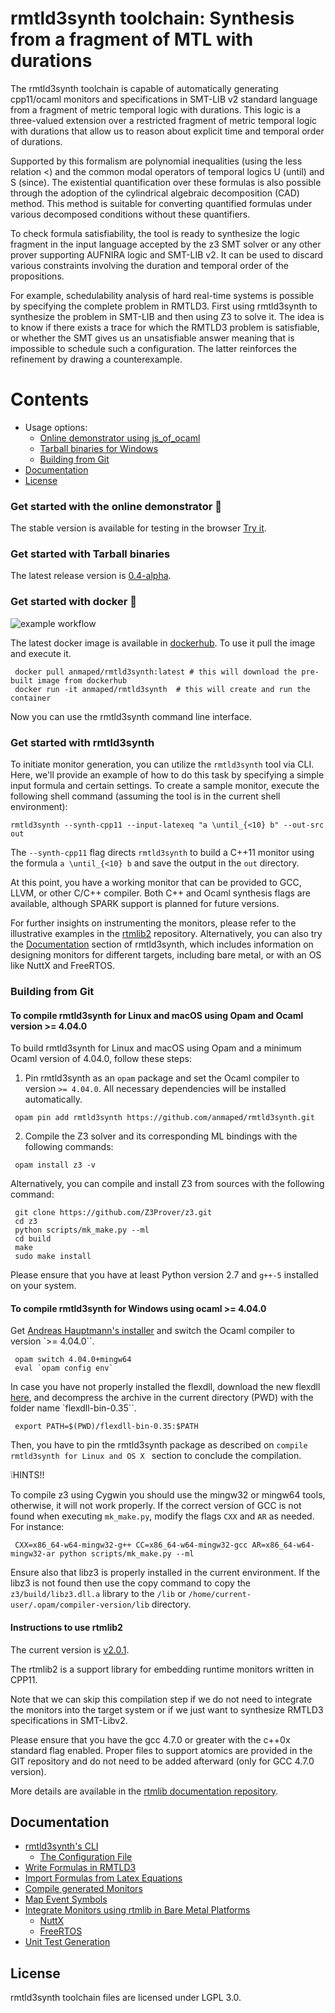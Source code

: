 
rmtld3synth toolchain: Synthesis from a fragment of MTL with durations
======================================================================

The rmtld3synth toolchain is capable of automatically generating cpp11/ocaml monitors and specifications in SMT-LIB v2 standard language from a fragment of metric temporal logic with durations. This logic is a three-valued extension over a restricted fragment of metric temporal logic with durations that allow us to reason about explicit time and temporal order of durations.

Supported by this formalism are polynomial inequalities (using the less relation <) and the common modal operators of temporal logics U (until) and S (since). 
The existential quantification over these formulas is also possible through the adoption of the cylindrical algebraic decomposition (CAD) method. This method is suitable for converting quantified formulas under various decomposed conditions without these quantifiers.

To check formula satisfiability, the tool is ready to synthesize the logic fragment in the input language accepted by the z3 SMT solver or any other prover supporting AUFNIRA logic and SMT-LIB v2. It can be used to discard various constraints involving the duration and temporal order of the propositions.

For example, schedulability analysis of hard real-time systems is possible by specifying the complete problem in RMTLD3. First using rmtld3synth to synthesize the problem in SMT-LIB and then using Z3 to solve it. The idea is to know if there exists a trace for which the RMTLD3 problem is satisfiable, or whether the SMT gives us an unsatisfiable answer meaning that is impossible to schedule such a configuration. The latter reinforces the refinement by drawing a counterexample.

# Contents

- Usage options:
  - [Online demonstrator using js_of_ocaml](#online-demonstrator-using-js_of_ocaml)
  - [Tarball binaries for Windows](#tarball-binaries-for-windows)
  - [Building from Git](#building-from-git)
- [Documentation](#documentation)
- [License](#license)

### Get started with the online demonstrator :camel:

The stable version is available for testing in the browser [Try it](https://anmaped.github.io/rmtld3synth).

### Get started with Tarball binaries

The latest release version is [0.4-alpha](../../releases/download/v0.4-alpha/).

### Get started with docker :whale:

![example workflow](https://github.com/anmaped/rmtld3synth/actions/workflows/build-and-send-images.yml/badge.svg)


The latest docker image is available in [dockerhub](https://hub.docker.com/r/anmaped/rmtld3synth). To use it pull the image and execute it.
```shell
 docker pull anmaped/rmtld3synth:latest # this will download the pre-built image from dockerhub
 docker run -it anmaped/rmtld3synth  # this will create and run the container
```

Now you can use the rmtld3synth command line interface.

### Get started with rmtld3synth

To initiate monitor generation, you can utilize the `rmtld3synth` tool via CLI. Here, we'll provide an example of how to do this task by specifying a simple input formula and certain settings. To create a sample monitor, execute the following shell command (assuming the tool is in the current shell environment):

```shell
rmtld3synth --synth-cpp11 --input-latexeq "a \until_{<10} b" --out-src out
```

The `--synth-cpp11` flag directs `rmtld3synth` to build a C++11 monitor using the formula `a \until_{<10} b` and save the output in the `out` directory.

At this point, you have a working monitor that can be provided to GCC, LLVM, or other C/C++ compiler. Both C++ and Ocaml synthesis flags are available, although SPARK support is planned for future versions.

For further insights on instrumenting the monitors, please refer to the illustrative examples in the [rtmlib2](https://github.com/anmaped/rtmlib/tree/master/examples) repository. Alternatively, you can also try the [Documentation](#documentation) section of rmtld3synth, which includes information on designing monitors for different targets, including bare metal, or with an OS like NuttX and FreeRTOS.

### Building from Git

<!--[![Build Status](https://app.travis-ci.com/anmaped/rmtld3synth.svg?branch=master)](https://app.travis-ci.com/anmaped/rmtld3synth)-->

#### To compile rmtld3synth for Linux and macOS using Opam and Ocaml version >= 4.04.0

To build rmtld3synth for Linux and macOS using Opam and a minimum Ocaml version of 4.04.0, follow these steps:

1. Pin rmtld3synth as an `opam` package and set the Ocaml compiler to version `>= 4.04.0`. All necessary dependencies will be installed automatically.

```shell
 opam pin add rmtld3synth https://github.com/anmaped/rmtld3synth.git
```

2. Compile the Z3 solver and its corresponding ML bindings with the following commands:

```shell
 opam install z3 -v
```

Alternatively, you can compile and install Z3 from sources with the following command:

```shell
 git clone https://github.com/Z3Prover/z3.git
 cd z3
 python scripts/mk_make.py --ml
 cd build
 make
 sudo make install
```

Please ensure that you have at least Python version 2.7 and `g++-5` installed on your system.


#### To compile rmtld3synth for Windows using ocaml >= 4.04.0

Get [Andreas Hauptmann's installer](https://fdopen.github.io/opam-repository-mingw/installation/) and switch the Ocaml compiler to version `>= 4.04.0``.

```shell
 opam switch 4.04.0+mingw64
 eval `opam config env`
```

In case you have not properly installed the flexdll, download the new flexdll [here](http://alain.frisch.fr/flexdll/flexdll-bin-0.35.zip), and decompress the archive in the current directory (PWD) with the folder name `flexdll-bin-0.35``.

```shell
 export PATH=$(PWD)/flexdll-bin-0.35:$PATH
```

Then, you have to pin the rmtld3synth package as described on `compile rmtld3synth for Linux and OS X ` section to conclude the compilation.

:grey_exclamation:HINTS!!

To compile z3 using Cygwin you should use the mingw32 or mingw64 tools, otherwise, it will not work properly.
If the correct version of GCC is not found when executing `mk_make.py`, modify the flags `CXX` and `AR` as needed. For instance:

```shell
 CXX=x86_64-w64-mingw32-g++ CC=x86_64-w64-mingw32-gcc AR=x86_64-w64-mingw32-ar python scripts/mk_make.py --ml
```

Ensure also that libz3 is properly installed in the current environment.
If the libz3 is not found then use the copy command to copy the `z3/build/libz3.dll.a` library to the `/lib` or `/home/current-user/.opam/compiler-version/lib` directory.

#### Instructions to use rtmlib2

The current version is [v2.0.1](../../releases/download/v2.0.1/).

The rtmlib2 is a support library for embedding runtime monitors written in CPP11.

Note that we can skip this compilation step if we do not need to integrate the monitors into the target system or if we just want to synthesize RMTLD3 specifications in SMT-Libv2.

Please ensure that you have the gcc 4.7.0 or greater with the c++0x standard flag enabled. Proper files to support atomics are provided in the GIT repository and do not need to be added afterward (only for GCC 4.7.0 version).

More details are available in the [rtmlib documentation repository](https://anmaped.github.io/rtmlib/doc/).


## Documentation

- [rmtld3synth's CLI](doc/general.md#overview-of-the-command-line-interface-of-rmtld3synth)
  - [The Configuration File](doc/general.md#overview-of-the-configuration-file)
- [Write Formulas in RMTLD3](doc/general.md#write-formulas-in-rmtld3)
- [Import Formulas from Latex Equations](doc/general.md#write-formulas-in-latex-and-know-how-to-use-them)
- [Compile generated Monitors](doc/general.md#compile-the-generated-monitors)
- [Map Event Symbols](doc/general.md#map-event-symbols)
- [Integrate Monitors using rtmlib in Bare Metal Platforms](doc/general.md#integrate-monitors-using-rtmlib-in-a-bare-metal-platform)
  - [NuttX](doc/general.md#nuttx-os)
  - [FreeRTOS](doc/general.md#freertos)
- [Unit Test Generation](doc/general.md#unit-test-generation)


## License

rmtld3synth toolchain files are licensed under LGPL 3.0.